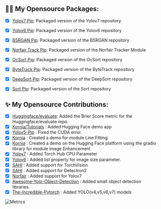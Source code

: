 ## :sauna_man: My Opensource Packages:
- [X] [Yolov7 Pip](https://github.com/kadirnar/yolov7-pip): Packaged version of the Yolov7 repository
- [X] [Yolov6 Pip](https://github.com/kadirnar/yolov6-pip): Packaged version of the Yolov6 repository
- [X] [BSRGAN Pip](https://github.com/kadirnar/bsrgan-pip): Packaged version of the BSRGAN repository
- [X] [Norfair Track Pip](https://github.com/kadirnar/Norfair-Track): Packaged version of the Norfair Tracker Module 
- [X] [OcSort Pip](https://github.com/kadirnar/ocsort-pip): Packaged version of the OcSort repository
- [X] [ByteTrack Pip](https://github.com/kadirnar/bytetrack-pip): Packaged version of the ByteTrack repository
- [X] [DeepSort Pip](https://github.com/kadirnar/deepsort-pip): Packaged version of the DeepSort repository
- [X] [Sort Pip](https://github.com/kadirnar/sort-pip): Packaged version of the Sort repository


## ✨ My Opensource Contributions:
- [X] [Huggingface/evaluate](https://github.com/huggingface/evaluate/pull/275): Added the Brier Score metric for the Huggingface/evaluate repo. 
- [X] [Kornia/Tutorials](https://github.com/kornia/tutorials/pull/33) : Added Hugging Face demo app
- [X] [Yolov5-Pip](https://github.com/fcakyon/yolov5-pip/pull/149) : Fixed the CUDA error.
- [X] [Kornia](https://github.com/kornia/kornia/pull/1871) : Created a demo for module Line Fitting.
- [X] [Kornia](https://github.com/kornia/kornia/pull/1886) : Created a demo on the Hugging Face platform using the gradio library for module image Enhancement
- [X] [Yolov7](https://github.com/WongKinYiu/yolov7/pull/423) : Added Torch Hub CPU Parameter 
- [X] [Yolov6](https://github.com/meituan/YOLOv6/pull/187/) : Added list property for image size parameter.
- [X] [SAHI](https://github.com/obss/sahi/pull/486) : Added support for TorchVision 
- [X] [SAHI](https://github.com/obss/sahi/pull/322) : Added support for Detectron2 
- [X] [Norfair](https://github.com/tryolabs/norfair/pull/147) : Added support for Yolov7 
- [X] [Awesome-Yolo-Object-Detection](https://github.com/dotnet-rs-py/awesome-yolo-object-detection/pull/1) : Added small object detection libraries.
- [X] [The-Incredible-Pytorch](https://github.com/ritchieng/the-incredible-pytorch/pull/132) : Added YOLO(v4,v5,v6,v7) models

![Metrics](https://metrics.lecoq.io/kadirnar)
